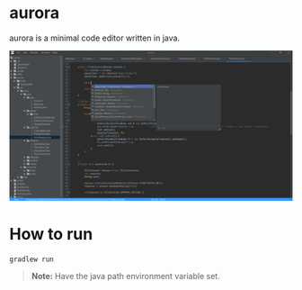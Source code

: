 # aurora
aurora is a minimal code editor written in java.

![aurora](snaps/aurora_snap02.png)
# How to run
```
gradlew run
```

>**Note:** Have the java path environment variable set.
